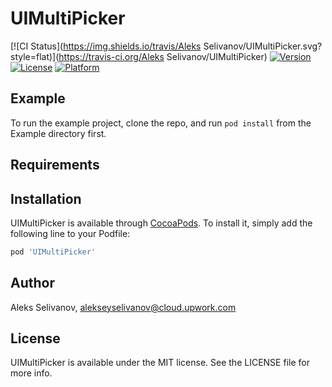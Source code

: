 # UIMultiPicker

[![CI Status](https://img.shields.io/travis/Aleks Selivanov/UIMultiPicker.svg?style=flat)](https://travis-ci.org/Aleks Selivanov/UIMultiPicker)
[![Version](https://img.shields.io/cocoapods/v/UIMultiPicker.svg?style=flat)](https://cocoapods.org/pods/UIMultiPicker)
[![License](https://img.shields.io/cocoapods/l/UIMultiPicker.svg?style=flat)](https://cocoapods.org/pods/UIMultiPicker)
[![Platform](https://img.shields.io/cocoapods/p/UIMultiPicker.svg?style=flat)](https://cocoapods.org/pods/UIMultiPicker)

## Example

To run the example project, clone the repo, and run `pod install` from the Example directory first.

## Requirements

## Installation

UIMultiPicker is available through [CocoaPods](https://cocoapods.org). To install
it, simply add the following line to your Podfile:

```ruby
pod 'UIMultiPicker'
```

## Author

Aleks Selivanov, alekseyselivanov@cloud.upwork.com

## License

UIMultiPicker is available under the MIT license. See the LICENSE file for more info.
